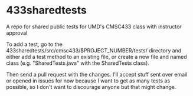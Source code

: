 # 433sharedtests
A repo for shared public tests for UMD's CMSC433 class with instructor approval

To add a test, go to the 433sharedtests/src/cmsc433/$PROJECT_NUMBER/tests/ directory and either add a test method to an existing file,
or create a new file and named class (e.g. "SharedTests.java" with the SharedTests class).

Then send a pull request with the changes. I'll accept stuff sent over email or opened in issues for now because I 
want to get as many tests as possible, so I don't want to discourage anyone but that might change. 

